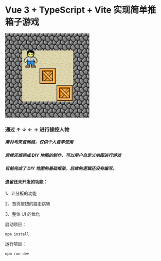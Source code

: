# Vue 3 + TypeScript + Vite 实现简单推箱子游戏

![sokoban](./public/sokoban.png)

###

### 通过 ↑ ↓ ← → 进行操控人物

##### 素材均来自网络，仅供个人自学使用

##### 后续还想完成 DIY 地图的制作，可以用户自定义地图进行游戏

##### 目前完成了 DIY 地图的基础框架，后续的逻辑还没有编写。

#### 遗留还未开发的功能：

1、计分板的功能

2、首页按钮的路由跳转

3、整体 UI 的优化

启动项目：

```ssh
npm install
```

运行项目：

```ssh
npm run dev
```
